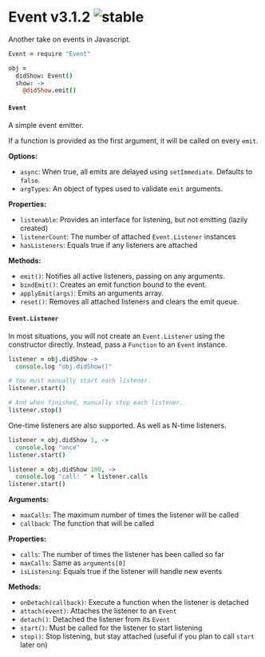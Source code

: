 
# Event v3.1.2 ![stable](https://img.shields.io/badge/stability-stable-4EBA0F.svg?style=flat)

Another take on events in Javascript.

```coffee
Event = require "Event"

obj =
  didShow: Event()
  show: ->
    @didShow.emit()
```

#### `Event`

A simple event emitter.

If a function is provided as the first argument, it will be called on every `emit`.

**Options:**
- `async`: When true, all emits are delayed using `setImmediate`. Defaults to `false`.
- `argTypes`: An object of types used to validate `emit` arguments.

**Properties:**
- `listenable`: Provides an interface for listening, but not emitting (lazily created)
- `listenerCount`: The number of attached `Event.Listener` instances
- `hasListeners`: Equals true if any listeners are attached

**Methods:**
- `emit()`: Notifies all active listeners, passing on any arguments. 
- `bindEmit()`: Creates an emit function bound to the event.
- `applyEmit(args)`: Emits an arguments array.
- `reset()`: Removes all attached listeners and clears the emit queue. 

#### `Event.Listener`

In most situations, you will not create an `Event.Listener` using the constructor directly. Instead, pass a `Function` to an `Event` instance.

```coffee
listener = obj.didShow ->
  console.log "obj.didShow()"

# You must manually start each listener.
listener.start()

# And when finished, manually stop each listener.
listener.stop()
```

One-time listeners are also supported. As well as N-time listeners.

```coffee
listener = obj.didShow 1, ->
  console.log "once"
listener.start()

listener = obj.didShow 100, ->
  console.log "call: " + listener.calls
listener.start()
```

**Arguments:**
- `maxCalls`: The maximum number of times the listener will be called
- `callback`: The function that will be called

**Properties:**
- `calls`: The number of times the listener has been called so far
- `maxCalls`: Same as `arguments[0]`
- `isListening`: Equals true if the listener will handle new events

**Methods:**
- `onDetach(callback)`: Execute a function when the listener is detached
- `attach(event)`: Attaches the listener to an `Event`
- `detach()`: Detached the listener from its `Event`
- `start()`: Must be called for the listener to start listening
- `stop()`: Stop listening, but stay attached (useful if you plan to call `start` later on)

